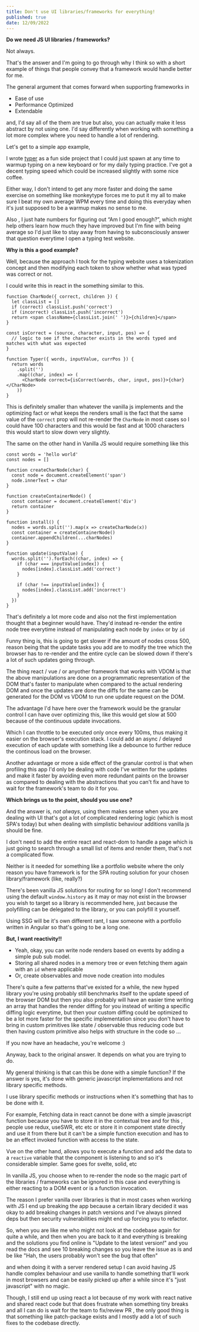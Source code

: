 ```yaml
---
title: Don't use UI libraries/frameworks for everything!
published: true
date: 12/09/2022
---
```


**Do we need JS UI libraries / frameworks?**

Not always.

That's the answer and I'm going to go through why I think so with a short
example of things that people convey that a framework would handle better for
me.

The general argument that comes forward when supporting frameworks in

- Ease of use
- Performance Optimized
- Extendable

and, I'd say all of the them are true but also, you can actually make it less
abstract by not using one. I'd say differently when working with something a lot
more complex where you need to handle a lot of rendering.

Let's get to a simple app example,

I wrote [typer](https://typer.barelyhuman.dev) as a fun side project that I
could just spawn at any time to warmup typing on a new keyboard or for my daily
typing practice. I've got a decent typing speed which could be increased
slightly with some nice coffee.

Either way, I don't intend to get any more faster and doing the same exercise on
something like monkeytype forces me to put it my all to make sure I beat my own
average WPM every time and doing this everyday when it's just supposed to be a
warmup makes no sense to me.

Also , I just hate numbers for figuring out “Am I good enough?”, which might
help others learn how much they have improved but I'm fine with being average so
I'd just like to stay away from having to subconsciously answer that question
everytime I open a typing test website.

**Why is this a good example?**

Well, because the approach I took for the typing website uses a tokenization
concept and then modifying each token to show whether what was typed was correct
or not.

I could write this in react in the something similar to this.

```tsx
function CharNode({ correct, children }) {
  let classList = []
  if (correct) classList.push('correct')
  if (incorrect) classList.push('incorrect')
  return <span className={classList.join(' ')}>{children}</span>
}

const isCorrect = (source, character, input, pos) => {
  // logic to see if the character exists in the words typed and matches with what was expected
}

function Typer({ words, inputValue, currPos }) {
  return words
    .split('')
    .map((char, index) => (
      <CharNode correct={isCorrect(words, char, input, pos)}>{char}</CharNode>
    ))
}
```

This is definitely smaller than whatever the vanilla js implements and the
optimizing fact or what keeps the renders small is the fact that the same value
of the `correct` prop will not re-render the `CharNode` in most cases so I could
have 100 characters and this would be fast and at 1000 characters this would
start to slow down very slightly.

The same on the other hand in Vanilla JS would require something like this

```tsx
const words = 'hello world'
const nodes = []

function createCharNode(char) {
  const node = document.createElement('span')
  node.innerText = char
}

function createContainerNode() {
  const container = document.createElement('div')
  return container
}

function install() {
  nodes = words.split('').map(x => createCharNode(x))
  const container = createContainerNode()
  container.appendChildren(...charNodes)
}

function update(inputValue) {
  words.split('').forEach((char, index) => {
    if (char === inputValue[index]) {
      nodes[index].classList.add('correct')
    }

    if (char !== inputValue[index]) {
      nodes[index].classList.add('incorrect')
    }
  })
}
```

That's definitely a lot more code and also not the first implementation thought
that a beginner would have. They'd instead re-render the entire node tree
everytime instead of manipulating each node by `index` or by `id`

Funny thing is, this is going to get slower if the amount of nodes cross 500,
reason being that the update tasks you add are to modify the tree which the
browser has to re-render and the entire cycle can be slowed down if there's a
lot of such updates going through.

The thing react / vue / or anyother framework that works with VDOM is that the
above manipulations are done on a programmatic representation of the DOM that's
faster to manipulate when compared to the actual rendering DOM and once the
updates are done the diffs for the same can be generated for the DOM vs VDOM to
run one update request on the DOM.

The advantage I'd have here over the framework would be the granular control I
can have over optimizing this, like this would get slow at 500 because of the
continuous update invocations.

Which I can throttle to be executed only once every 100ms, thus making it easier
on the browser's execution stack. I could add an async / delayed execution of
each update with something like a debounce to further reduce the continous load
on the browser.

Another advantage or more a side effect of the granular control is that when
profiling this app I'd only be dealing with code I've written for the updates
and make it faster by avoiding even more redundant paints on the browser as
compared to dealing with the abstractions that you can't fix and have to wait
for the framework's team to do it for you.

**Which brings us to the point, should you use one?**

And the answer is, _not always_, using them makes sense when you are dealing
with UI that's got a lot of complicated rendering logic (which is most SPA's
today) but when dealing with simplistic behaviour additions vanilla js should be
fine.

I don't need to add the entire react and react-dom to handle a page which is
just going to search through a small list of items and render them, that's not a
complicated flow.

Neither is it needed for something like a portfolio website where the only
reason you have framework is for the SPA routing solution for your chosen
library/framework (like, really?)

There's been vanilla JS solutions for routing for so long! I don't recommend
using the default `window.history` as it may or may not exist in the browser you
wish to target so a library is recommended here, just because the polyfilling
can be delegated to the library, or you can polyfill it yourself.

Using SSG will be it's own different rant, I saw someone with a portfolio
written in Angular so that's going to be a long one.

**But, I want reactivity!!**

- Yeah, okay, you can write node renders based on events by adding a simple pub
  sub model.
- Storing all shared nodes in a memory tree or even fetching them again with an
  `id` where applicable
- Or, create observables and move node creation into modules

There's quite a few patterns that've existed for a while, the new hyped library
you're using probably still benchmarks itself to the update speed of the browser
DOM but then you also probably will have an easier time writing an array that
handles the render diffing for you instead of writing a specific diffing logic
everytime, but then your custom diffing could be optimized to be a lot more
faster for the specific implementation since you don't have to bring in custom
primitives like state / observable thus reducing code but then having custom
primitive also helps with structure in the code so ...

If you now have an headache, you're welcome :)

Anyway, back to the original answer. It depends on what you are trying to do.

My general thinking is that can this be done with a simple function? If the
answer is yes, it's done with generic javascript implementations and not library
specific methods.

I use library specific methods or instructions when it's something that has to
be done with it.

For example, Fetching data in react cannot be done with a simple javascript
function because you have to store it in the contextual tree and for this ,
people use redux, useSWR, etc etc or store it in component state directly and
use it from there but it can't be a simple function execution and has to be an
effect invoked function with access to the state.

Vue on the other hand, allows you to execute a function and add the data to a
`reactive` variable that the component is listening to and so it's considerable
simpler. Same goes for svelte, solid, etc

In vanilla JS, you choose when to re-render the node so the magic part of the
libraries / frameworks can be ignored in this case and everything is either
reacting to a DOM event or is a function invocation.

The reason I prefer vanilla over libraries is that in most cases when working
with JS I end up breaking the app because a certain library decided it was okay
to add breaking changes in patch versions and I've always pinned deps but then
security vulnerabilities might end up forcing you to refactor.

So, when you are like me who might not look at the codebase again for quite a
while, and then when you are back to it and everything is breaking and the
solutions you find online is "Update to the latest version!" and you read the
docs and see 10 breaking changes so you leave the issue as is and be like "Hah,
the users probably won't see the bug that often"

and when doing it with a server rendered setup I can avoid having JS handle
complex behaviour and use vanilla to handle something that'll work in most
browsers and can be easily picked up after a while since it's "just javascript"
with no magic.

Though, I still end up using react a lot because of my work with react native
and shared react code but that does frustrate when something tiny breaks and all
I can do is wait for the team to fix/review PR , the only good thing is that
something like patch-package exists and I mostly add a lot of such fixes to the
codebase directly.
